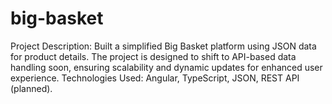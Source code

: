 # big-basket
Project Description: Built a simplified Big Basket platform using JSON data for product details. The project is designed to shift to API-based data handling soon, ensuring scalability and dynamic updates for enhanced user experience.  Technologies Used: Angular, TypeScript, JSON, REST API (planned).
